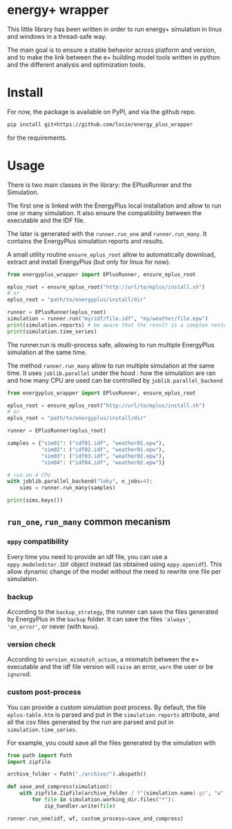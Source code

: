 # energy+ wrapper

This little library has been written in order to run energy+ simulation
in linux and windows in a thread-safe way.

The main goal is to ensure a stable behavior across platform and
version, and to make the link between the e+ building model tools
written in python and the different analysis and optimization tools.

# Install

For now, the package is available on PyPI, and via the github repo.

``` bash
pip install git+https://github.com/locie/energy_plus_wrapper
```

for the requirements.

# Usage

There is two main classes in the library: the EPlusRunner and the Simulation.

The first one is linked with the EnergyPlus local installation and allow to run
one or many simulation. It also ensure the compatibility between the executable
and the IDF file.

The later is generated with the `runner.run_one` and `runner.run_many`. It
contains the EnergyPlus simulation reports and results.

A small utility routine `ensure_eplus_root` allow to automatically download,
extract and install EnergyPlus (but only for linux for now).

```python
from energyplus_wrapper import EPlusRunner, ensure_eplus_root

eplus_root = ensure_eplus_root("http://url/to/eplus/install.sh")
# or
eplus_root = "path/to/energyplus/install/dir"

runner = EPlusRunner(eplus_root)
simulation = runner.run("my/idf/file.idf", "my/weather/file.epw")
print(simulation.reports) # be aware that the result is a complex nested dict
print(simulation.time_series)
```

The runner.run is multi-process safe, allowing to run multiple EnergyPlus
simulation at the same time.

The method `runner.run_many` allow to run multiple simulation at the same
time. It uses `joblib.parallel` under the hood : how the simulation are
ran and how many CPU are used can be controlled by `joblib.parallel_backend`

```python
from energyplus_wrapper import EPlusRunner, ensure_eplus_root

eplus_root = ensure_eplus_root("http://url/to/eplus/install.sh")
# or
eplus_root = "path/to/energyplus/install/dir"

runner = EPlusRunner(eplus_root)

samples = {"sim01": ("idf01.idf", "weather01.epw"),
           "sim02": ("idf02.idf", "weather01.epw"),
           "sim03": ("idf03.idf", "weather02.epw"),
           "sim04": ("idf04.idf", "weather02.epw")}

# run on 4 CPU
with joblib.parallel_backend("loky", n_jobs=4):
    sims = runner.run_many(samples)

print(sims.keys())
```

## `run_one`, `run_many` common mecanism

### `eppy` compatibility

Every time you need to provide an idf file, you can use a
`eppy.modeleditor.IDF` object instead (as obtained using
`eppy.openidf`). This allow dynamic change of the model
without the need to rewrite one file per simulation.

### backup

According to the `backup_strategy`, the runner can save the
files generated by EnergyPlus in the `backup` folder. It can
save the files `'always'`, `'on_error'`, or never (with `None`).

### version check

According to `version_mismatch_action`, a mismatch between the
e+ executable and the idf file version will `raise` an error,
`warn` the user or be `ignore`d.

### custom post-process

You can provide a custom simulation post process. By default,
the file `eplus-table.htm` is parsed and put in the
`simulation.reports` attribute, and all the csv files generated
by the run are parsed and put in `simulation.time_series`.

For example, you could save all the files generated by the simulation with

```python
from path import Path
import zipfile

archive_folder = Path("./archive/").abspath()

def save_and_compress(simulation):
    with zipfile.ZipFile(archive_folder / f"{simulation.name}.gz", "w", zipfile.ZIP_DEFLATED) as zip_handler:
        for file in simulation.working_dir.files("*"):
            zip_handler.write(file)

runner.run_one(idf, wf, custom_process=save_and_compress)
```
